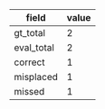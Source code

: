 | field | value |
|---|---|
| gt_total | 2 |
| eval_total | 2 |
| correct | 1 |
| misplaced | 1 |
| missed | 1 |
